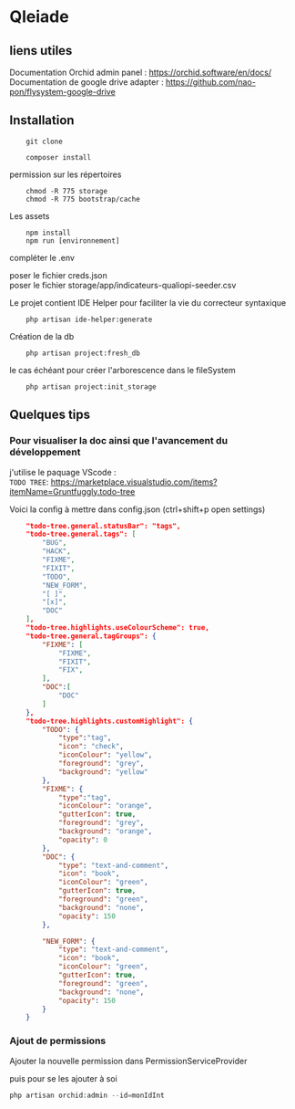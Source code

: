# Qleiade

## liens utiles

Documentation Orchid admin panel : https://orchid.software/en/docs/ 
Documentation de google drive adapter : https://github.com/nao-pon/flysystem-google-drive  

## Installation

```Shell
    git clone
```

```Shell
    composer install  
```
permission sur les répertoires

```Shell
    chmod -R 775 storage
    chmod -R 775 bootstrap/cache
``` 

Les assets
```Shell
    npm install
    npm run [environnement]
```
compléter le .env  

poser le fichier creds.json  
poser le fichier storage/app/indicateurs-qualiopi-seeder.csv  

Le projet contient IDE Helper pour faciliter la vie du correcteur syntaxique

```Shell
    php artisan ide-helper:generate
```

Création de la db
```Shell
    php artisan project:fresh_db
```
le cas échéant pour créer l'arborescence dans le fileSystem
```Shell
    php artisan project:init_storage
```
## Quelques tips

### Pour visualiser la doc ainsi que l'avancement du développement

j'utilise le paquage VScode :  
``TODO TREE``: https://marketplace.visualstudio.com/items?itemName=Gruntfuggly.todo-tree

Voici la config à mettre dans config.json (ctrl+shift+p open settings)

```json
    "todo-tree.general.statusBar": "tags",
    "todo-tree.general.tags": [
        "BUG",
        "HACK",
        "FIXME",
        "FIXIT",
        "TODO",
        "NEW_FORM",
        "[ ]",
        "[x]",
        "DOC"
    ],
    "todo-tree.highlights.useColourScheme": true,
    "todo-tree.general.tagGroups": {
        "FIXME": [
            "FIXME",
            "FIXIT",
            "FIX",
        ],
        "DOC":[
            "DOC"
        ]
    },
    "todo-tree.highlights.customHighlight": {
        "TODO": {
            "type":"tag",
            "icon": "check",
            "iconColour": "yellow",
            "foreground": "grey",
            "background": "yellow"
        },
        "FIXME": {
            "type":"tag",
            "iconColour": "orange",
            "gutterIcon": true,
            "foreground": "grey",
            "background": "orange",
            "opacity": 0
        },
        "DOC": {
            "type": "text-and-comment",
            "icon": "book",
            "iconColour": "green",
            "gutterIcon": true,
            "foreground": "green",
            "background": "none",
            "opacity": 150
        },

        "NEW_FORM": {
            "type": "text-and-comment",
            "icon": "book",
            "iconColour": "green",
            "gutterIcon": true,
            "foreground": "green",
            "background": "none",
            "opacity": 150
        }
    }
```

### Ajout de permissions

Ajouter la nouvelle permission dans PermissionServiceProvider  
  
puis pour se les ajouter à soi
```php
php artisan orchid:admin --id=monIdInt
